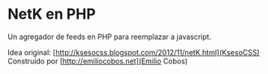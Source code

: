 # NetK en PHP #
Un agregador de feeds en PHP para reemplazar a javascript.

Idea original: [http://ksesocss.blogspot.com/2012/11/netK.html](KsesoCSS)
Construído por [http://emiliocobos.net](Emilio Cobos)
